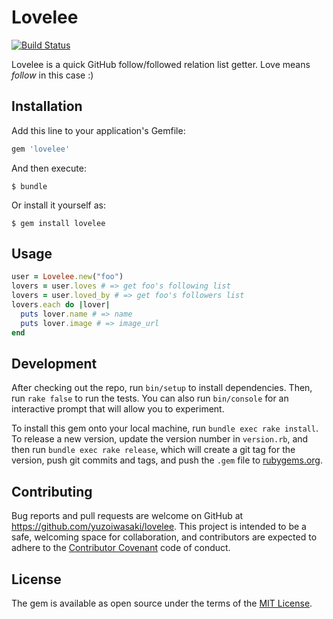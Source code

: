 # Lovelee

[![Build Status](https://travis-ci.org/yuzoiwasaki/lovelee.svg)](https://travis-ci.org/yuzoiwasaki/lovelee)

Lovelee is a quick GitHub follow/followed relation list getter. Love means *follow* in this case :)

## Installation

Add this line to your application's Gemfile:

```ruby
gem 'lovelee'
```

And then execute:

    $ bundle

Or install it yourself as:

    $ gem install lovelee

## Usage

```ruby
user = Lovelee.new("foo")
lovers = user.loves # => get foo's following list
lovers = user.loved_by # => get foo's followers list
lovers.each do |lover|
  puts lover.name # => name
  puts lover.image # => image_url
end  
````

## Development

After checking out the repo, run `bin/setup` to install dependencies. Then, run `rake false` to run the tests. You can also run `bin/console` for an interactive prompt that will allow you to experiment.

To install this gem onto your local machine, run `bundle exec rake install`. To release a new version, update the version number in `version.rb`, and then run `bundle exec rake release`, which will create a git tag for the version, push git commits and tags, and push the `.gem` file to [rubygems.org](https://rubygems.org).

## Contributing

Bug reports and pull requests are welcome on GitHub at https://github.com/yuzoiwasaki/lovelee. This project is intended to be a safe, welcoming space for collaboration, and contributors are expected to adhere to the [Contributor Covenant](contributor-covenant.org) code of conduct.


## License

The gem is available as open source under the terms of the [MIT License](http://opensource.org/licenses/MIT).

